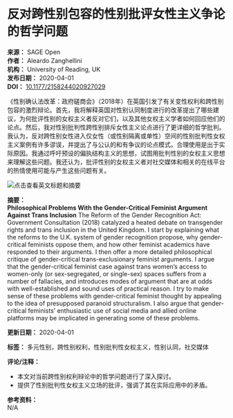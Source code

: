 # 反对跨性别包容的性别批评女性主义争论的哲学问题

**来源：** SAGE Open  
**作者：** Aleardo Zanghellini  
**机构：** University of Reading, UK  
**发布日期：** 2020-04-01  
**DOI：** [10.1177/2158244020927029](https://www.x-mol.com/ref/1661)

《性别确认法改革：政府磋商会》（2018年）在英国引发了有关变性权利和跨性别包容的激烈辩论。首先，我将解释英国对性别认同制度进行的改革提出了哪些建议，为何批评性别的女权主义者反对它们，以及其他女权主义学者如何回应他们的论点。然后，我对性别批判性跨性别排斥女性主义论点进行了更详细的哲学批判。我认为，反对跨性别女性进入仅女性（或性别隔离或单性）空间的性别批判性女权主义案例有许多谬误，并提出了与公认的和有争议的论点模式。合理使用是出于实际原因。我通过呼吁预设的偏执结构主义的思想，试图用批判性别的女权主义思想来理解这些问题。我还认为，批评性别的女权主义者对社交媒体和相关的在线平台的热情使用可能与产生这些问题有关。

![点击查看英文标题和摘要](https://scdn.x-mol.com/jcss/images/paperTranslation.png)

**摘要：**  
**Philosophical Problems With the Gender-Critical Feminist Argument Against Trans Inclusion** The Reform of the Gender Recognition Act: Government Consultation (2018) catalyzed a heated debate on transgender rights and trans inclusion in the United Kingdom. I start by explaining what the reforms to the U.K. system of gender recognition propose, why gender-critical feminists oppose them, and how other feminist academics have responded to their arguments. I then offer a more detailed philosophical critique of gender-critical trans-exclusionary feminist arguments. I argue that the gender-critical feminist case against trans women’s access to women-only (or sex-segregated, or single-sex) spaces suffers from a number of fallacies, and introduces modes of argument that are at odds with well-established and sound uses of practical reason. I try to make sense of these problems with gender-critical feminist thought by appealing to the idea of presupposed paranoid structuralism. I also argue that gender-critical feminists’ enthusiastic use of social media and allied online platforms may be implicated in generating some of these problems.

**更新日期：** 2020-04-01

**标签：** 多元性别，跨性别权利，性别批判性女权主义，性别认同，社交媒体

**评论/注释：**  
- 本文对当前跨性别权利辩论中的哲学问题进行了深入探讨。  
- 提供了性别批判性女权主义立场的批评，强调了其在实际应用中的矛盾。

**参考资料：**  
N/A